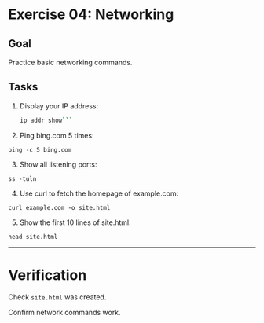 # Exercise 04: Networking

## Goal
Practice basic networking commands.

## Tasks
1. Display your IP address:
   ```bash
   ip addr show```

2. Ping bing.com 5 times:

```ping -c 5 bing.com```


3. Show all listening ports:

```ss -tuln```


4. Use curl to fetch the homepage of example.com:

```curl example.com -o site.html```


5. Show the first 10 lines of site.html:

```head site.html```

---

# Verification

Check `site.html` was created.

Confirm network commands work.
